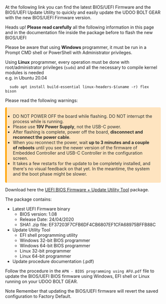 At the following link you can find the latest BIOS/UEFI Firmware and the BIOS/UEFI Update Utility to quickly and easily update the UDOO BOLT GEAR with the new BIOS/UEFI Firmware version.

<span class="label label-warning">Heads up!</span> **Please read carefully** all the following information in this page and in the documentation file inside the package before to flash the new BIOS/UEFI

Please be aware that using **Windows** programmer, it must be run in a Prompt CMD shell or PowerShell with Administrator privileges.

Using **Linux** programmer, every operation must be done with root/administrator privileges (`sudo`) and all the necessary to compile kernel modules is needed  
e.g. in Ubuntu 20.04  

      sudo apt install build-essential linux-headers-$(uname -r) flex bison

Please read the following warnings:

<ul style="background-color: rgba(255, 170, 50, 0.3);padding: 20px;border-left: 5px solid orange; border-radius: 4px; color:rgb(45, 45, 45);">
  <li>DO NOT POWER OFF the board while flashing. DO NOT interrupt the process while is running.</li>
  <li>Please use <strong>19V Power Supply</strong>, not the USB-C power.</li>
  <li>After flashing is complete, power off the board, <strong>disconnect and reconnect the power cable</strong>.</li>
  <li>When you reconnect the power, wait <strong>up to 3 minutes and a couple of reboots</strong> until you see the newer version of the firmware of Embedded Controller and USB-C Controller in the configuration screen.</li>
  <li>It takes a few restarts for the update to be completely installed, and there's no visual feedback on that yet. In the meantime, the system and the boot phase might be slower.</li>
</ul>

Download here the [UEFI BIOS Firmware + Update Utility Tool](https://www.udoo.org/download/files/UDOO_BOLT/UEFI_update/UDOOBOLT_C40_UEFI_Update_rel108.zip) package.

The package contains:
* Latest UEFI Firmware binary
  * BIOS version:  1.08
  * Release Date:  24/04/2020
  * SHA1 .zip file:  EF37203F7CFB6DF4CB6807EF1CFA68975BFFB88C
* Update Utility Tool
  * EFI shell programming utility
  * Windows 32-bit BIOS programmer
  * Windows 64-bit BIOS programmer
  * Linux 32-bit programmer
  * Linux 64-bit programmer
* Update procedure documentation (.pdf)

Follow the procedure in the `APN - BIOS programming using AFU.pdf` file to update the BIOS/UEFI BIOS firmware using Windows, EFI shell or Linux running on your UDOO BOLT GEAR.

<span class="label label-info">Note</span> Remember that updating the BIOS/UEFI firmware will revert the saved configuration to Factory Default.
